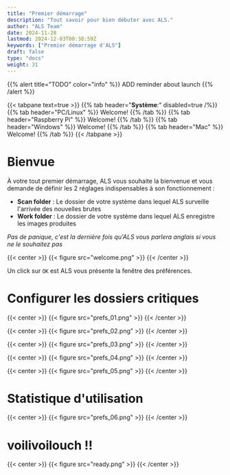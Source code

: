 ```yaml
---
title: "Premier démarrage"
description: "Tout savoir pour bien débuter avec ALS."
author: "ALS Team"
date: 2024-11-28
lastmod: 2024-12-03T00:38:59Z
keywords: ["Premier démarrage d'ALS"]
draft: false
type: "docs"
weight: 31
---
```


{{% alert title="TODO" color="info" %}}
ADD reminder about launch
{{% /alert %}}

{{< tabpane text=true >}}
  {{% tab header="**Système**:" disabled=true /%}}
  {{% tab header="PC/Linux" %}}
  Welcome!
  {{% /tab %}}
  {{% tab header="Raspberry Pi" %}}
  Welcome!
  {{% /tab %}}
  {{% tab header="Windows" %}}
  Welcome!
  {{% /tab %}}
  {{% tab header="Mac" %}}
  Welcome!
  {{% /tab %}}
{{< /tabpane >}}

# Bienvue

À votre tout premier démarrage, ALS vous souhaite la bienvenue et vous demande de définir les 2 réglages indispensables à son fonctionnement :

- **Scan folder** : Le dossier de votre système dans lequel ALS surveille l'arrivée des nouvelles brutes
- **Work folder** : Le dossier de votre système dans lequel ALS enregistre les images produites

_Pas de panique, c'est la dernière fois qu'ALS vous parlera anglais si vous ne le souhaitez pas_ 

{{< center >}}
{{< figure src="welcome.png" >}}
{{< /center >}}

Un click sur `OK` est ALS vous présente la fenêtre des préférences.

# Configurer les dossiers critiques

{{< center >}}
{{< figure src="prefs_01.png" >}}
{{< /center >}}

{{< center >}}
{{< figure src="prefs_02.png" >}}
{{< /center >}}

{{< center >}}
{{< figure src="prefs_03.png" >}}
{{< /center >}}

{{< center >}}
{{< figure src="prefs_04.png" >}}
{{< /center >}}

{{< center >}}
{{< figure src="prefs_05.png" >}}
{{< /center >}}

# Statistique d'utilisation

{{< center >}}
{{< figure src="prefs_06.png" >}}
{{< /center >}}

# voilivoilouch !!

{{< center >}}
{{< figure src="ready.png" >}}
{{< /center >}}

